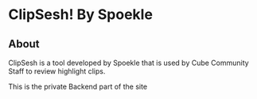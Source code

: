# ClipSesh! By Spoekle

## About
ClipSesh is a tool developed by Spoekle that is used by Cube Community Staff to review highlight clips.

This is the private Backend part of the site